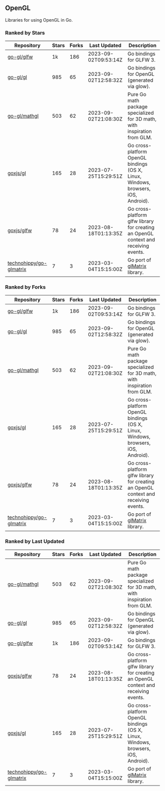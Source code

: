 ## OpenGL

Libraries for using OpenGL in Go.

### Ranked by Stars

| Repository | Stars | Forks | Last Updated | Description | 
|------------|-------|-------|--------------|-------------|
| [go-gl/glfw](https://github.com/go-gl/glfw) | 1k | 186 | 2023-09-02T09:53:14Z |  Go bindings for GLFW 3. |
| [go-gl/gl](https://github.com/go-gl/gl) | 985 | 65 | 2023-09-02T12:58:32Z |  Go bindings for OpenGL (generated via glow). |
| [go-gl/mathgl](https://github.com/go-gl/mathgl) | 503 | 62 | 2023-09-02T21:08:30Z |  Pure Go math package specialized for 3D math, with inspiration from GLM. |
| [goxjs/gl](https://github.com/goxjs/gl) | 165 | 28 | 2023-07-25T15:29:51Z |  Go cross-platform OpenGL bindings (OS X, Linux, Windows, browsers, iOS, Android). |
| [goxjs/glfw](https://github.com/goxjs/glfw) | 78 | 24 | 2023-08-18T01:13:35Z |  Go cross-platform glfw library for creating an OpenGL context and receiving events. |
| [technohippy/go-glmatrix](https://github.com/technohippy/go-glmatrix) | 7 | 3 | 2023-03-04T15:15:00Z |  Go port of [glMatrix](https://glmatrix.net/) library. |

### Ranked by Forks

| Repository | Stars | Forks | Last Updated | Description | 
|------------|-------|-------|--------------|-------------|
| [go-gl/glfw](https://github.com/go-gl/glfw) | 1k | 186 | 2023-09-02T09:53:14Z |  Go bindings for GLFW 3. |
| [go-gl/gl](https://github.com/go-gl/gl) | 985 | 65 | 2023-09-02T12:58:32Z |  Go bindings for OpenGL (generated via glow). |
| [go-gl/mathgl](https://github.com/go-gl/mathgl) | 503 | 62 | 2023-09-02T21:08:30Z |  Pure Go math package specialized for 3D math, with inspiration from GLM. |
| [goxjs/gl](https://github.com/goxjs/gl) | 165 | 28 | 2023-07-25T15:29:51Z |  Go cross-platform OpenGL bindings (OS X, Linux, Windows, browsers, iOS, Android). |
| [goxjs/glfw](https://github.com/goxjs/glfw) | 78 | 24 | 2023-08-18T01:13:35Z |  Go cross-platform glfw library for creating an OpenGL context and receiving events. |
| [technohippy/go-glmatrix](https://github.com/technohippy/go-glmatrix) | 7 | 3 | 2023-03-04T15:15:00Z |  Go port of [glMatrix](https://glmatrix.net/) library. |

### Ranked by Last Updated

| Repository | Stars | Forks | Last Updated | Description | 
|------------|-------|-------|--------------|-------------|
| [go-gl/mathgl](https://github.com/go-gl/mathgl) | 503 | 62 | 2023-09-02T21:08:30Z |  Pure Go math package specialized for 3D math, with inspiration from GLM. |
| [go-gl/gl](https://github.com/go-gl/gl) | 985 | 65 | 2023-09-02T12:58:32Z |  Go bindings for OpenGL (generated via glow). |
| [go-gl/glfw](https://github.com/go-gl/glfw) | 1k | 186 | 2023-09-02T09:53:14Z |  Go bindings for GLFW 3. |
| [goxjs/glfw](https://github.com/goxjs/glfw) | 78 | 24 | 2023-08-18T01:13:35Z |  Go cross-platform glfw library for creating an OpenGL context and receiving events. |
| [goxjs/gl](https://github.com/goxjs/gl) | 165 | 28 | 2023-07-25T15:29:51Z |  Go cross-platform OpenGL bindings (OS X, Linux, Windows, browsers, iOS, Android). |
| [technohippy/go-glmatrix](https://github.com/technohippy/go-glmatrix) | 7 | 3 | 2023-03-04T15:15:00Z |  Go port of [glMatrix](https://glmatrix.net/) library. |

